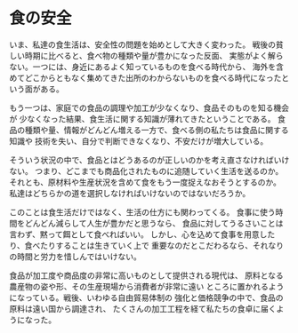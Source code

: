 # 食の安全

いま、私達の食生活は、安全性の問題を始めとして大きく変わった。
戦後の貧しい時期に比べると、食べ物の種類や量が豊かになった反面、
実態がよく解らない。一つには、身近にあるよく知っているものを食べる時代から、
海外を含めてどこからともなく集めてきた出所のわからないものを食べる時代になったという面がある。

もう一つは、家庭での食品の調理や加工が少なくなり、食品そのものを知る機会が
少なくなった結果、食生活に関する知識が薄れてきたということである。
食品の種類や量、情報がどんどん増える一方で、食べる側の私たちは食品に関する知識や
技術を失い、自分で判断できなくなり、不安だけが増大している。

そういう状況の中で、食品とはどうあるのが正しいのかを考え直さなければいけない。
つまり、どこまでも商品化されたものに追随していく生活を送るのか。
それとも、原材料や生産状況を含めて食をもう一度捉えなおそうとするのか。
私達はどちらかの道を選択しなければいけないのではないだろうか。

このことは食生活だけではなく、生活の仕方にも関わってくる。
食事に使う時間をどんどん減らして人生が豊かだと思うなら、
食品に対してうるさいことは言わず、黙って餌として食べればいい。
しかし、心を込めて食事を用意したり、食べたりすることは生きていく上で
重要なのだとこだわるなら、それなりの時間と労力を惜しんではいけない。

食品が加工度や商品度の非常に高いものとして提供される現代は、
原料となる農産物の姿や形、その生産現場から消費者が非常に遠い
ところに置かれるようになっている。戦後、いわゆる自由貿易体制の
強化と価格競争の中で、食品の原料は遠い国から調達され、
たくさんの加工工程を経て私たちの食卓に届くようになった。

